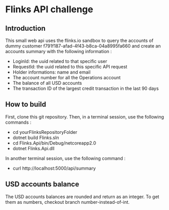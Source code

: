 # Flinks API challenge

## Introduction

This small web api uses the flinks.io sandbox to query the accounts of dummy customer f791f187-afad-4f43-b8ca-04a8995fa660 and create an accounts summary with the following information :

- LoginId: the uuid related to that specific user
- RequestId: the uuid related to this specific API request
- Holder informations: name and email
- The account number for all the Operations account
- The balance of all USD accounts
- The transaction ID of the largest credit transaction in the last 90 days

## How to build

First, clone this git repository. Then, in a terminal session, use the following commands :

- cd yourFlinksRepositoryFolder
- dotnet build Flinks.sln
- cd Flinks.Api/bin/Debug/netcoreapp2.0
- dotnet Flinks.Api.dll

In another terminal session, use the following command :

- curl http://localhost:5000/api/summary

## USD accounts balance

The USD accounts balances are rounded and return as an integer. To get them as numbers, checkout branch number-instead-of-int.